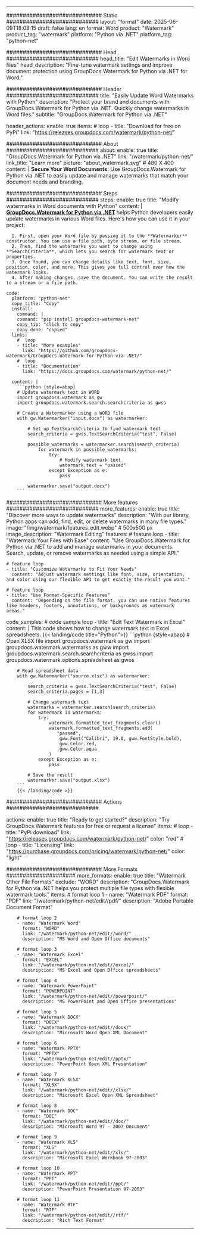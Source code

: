 
---
############################# Static ############################
layout: "format"
date:  2025-06-09T18:08:15
draft: false
lang: en
format: Word
product: "Watermark"
product_tag: "watermark"
platform: "Python via .NET"
platform_tag: "python-net"

############################# Head ############################
head_title: "Edit Watermarks in Word files"
head_description: "Fine-tune watermark settings and improve document protection using GroupDocs.Watermark for Python via .NET for Word."

############################# Header ############################
title: "Easily Update Word Watermarks with Python" 
description: "Protect your brand and documents with GroupDocs.Watermark for Python via .NET. Quickly change watermarks in Word files."
subtitle: "GroupDocs.Watermark for Python via .NET" 

header_actions:
  enable: true
  items:
    #  loop
    - title: "Download for free on PyPi"
      link: "https://releases.groupdocs.com/watermark/python-net/"
      
############################# About ############################
about:
    enable: true
    title: "GroupDocs.Watermark for Python via .NET"
    link: "/watermark/python-net/"
    link_title: "Learn more"
    picture: "about_watermark.svg" # 480 X 400
    content: |
       **Secure Your Word Documents:** Use GroupDocs.Watermark for Python via .NET to easily update and manage watermarks that match your document needs and branding.

############################# Steps ############################
steps:
    enable: true
    title: "Modify watermarks in Word documents with Python"
    content: |
      **[GroupDocs.Watermark for Python via .NET](https://products.groupdocs.com/watermark/python-net/)** helps Python developers easily update watermarks in various Word files. Here's how you can use it in your project:
      
      1. First, open your Word file by passing it to the **Watermarker** constructor. You can use a file path, byte stream, or file stream.
      2. Then, find the watermarks you want to change using **SearchCriteria**, which lets you search for watermark text or properties.
      3. Once found, you can change details like text, font, size, position, color, and more. This gives you full control over how the watermark looks.
      4. After making changes, save the document. You can write the result to a stream or a file path.
   
    code:
      platform: "python-net"
      copy_title: "Copy"
      install:
        command: |
        command: "pip install groupdocs-watermark-net"
        copy_tip: "click to copy"
        copy_done: "copied"
      links:
        #  loop
        - title: "More examples"
          link: "https://github.com/groupdocs-watermark/GroupDocs.Watermark-for-Python-via-.NET/"
        #  loop
        - title: "Documentation"
          link: "https://docs.groupdocs.com/watermark/python-net/"
          
      content: |
        ```python {style=abap}
        # Update watermark text in WORD
        import groupdocs.watermark as gw
        import groupdocs.watermark.search.searchcriteria as gwss

        # Create a Watermarker using a WORD file
        with gw.Watermarker("input.docx") as watermarker:

            # Set up TextSearchCriteria to find watermark text
            search_criteria = gwss.TextSearchCriteria("test", False)

            possible_watermarks = watermarker.search(search_criteria)
                for watermark in possible_watermarks:
                    try:
                        # Modify watermark text
                        watermark.text = "passed"
                    except Exception as e:
                        pass
            
            watermarker.save("output.docx")
        ```            

############################# More features ############################
more_features:
  enable: true
  title: "Discover more ways to update watermarks"
  description: "With our library, Python apps can add, find, edit, or delete watermarks in many file types."
  image: "/img/watermark/features_edit.webp" # 500x500 px
  image_description: "Watermark Editing"
  features:
    # feature loop
    - title: "Watermark Your Files with Ease"
      content: "Use GroupDocs.Watermark for Python via .NET to add and manage watermarks in your documents. Search, update, or remove watermarks as needed using a simple API."

    # feature loop
    - title: "Customize Watermarks to Fit Your Needs"
      content: "Adjust watermark settings like font, size, orientation, and color using our flexible API to get exactly the result you want."

    # feature loop
    - title: "Use Format-Specific Features"
      content: "Depending on the file format, you can use native features like headers, footers, annotations, or backgrounds as watermark areas."
      
  code_samples:
    # code sample loop
    - title: "Edit Text Watermark in Excel"
      content: |
        This code shows how to change watermark text in Excel spreadsheets.
        {{< landing/code title="Python">}}
        ```python {style=abap}
        # Open XLSX file
        import groupdocs.watermark as gw
        import groupdocs.watermark.watermarks as gww
        import groupdocs.watermark.search.searchcriteria as gwss
        import groupdocs.watermark.options.spreadsheet as gwos

        # Read spreadsheet data
        with gw.Watermarker("source.xlsx") as watermarker:

            search_criteria = gwss.TextSearchCriteria("test", False)
            search_criteria.pages = [1,3]

            # Change watermark text
            watermarks = watermarker.search(search_criteria)
            for watermark in watermarks:
                try:
                    watermark.formatted_text_fragments.clear()
                    watermark.formatted_text_fragments.add(
                       "passed", 
                        gww.Font("Calibri", 19.0, gww.FontStyle.bold), 
                        gww.Color.red, 
                        gww.Color.aqua
                    )
                except Exception as e:
                    pass
        
            # Save the result
            watermarker.save("output.xlsx")
        ```
        {{< /landing/code >}}


############################# Actions ############################

actions:
  enable: true
  title: "Ready to get started?"
  description: "Try GroupDocs.Watermark features for free or request a license"
  items:
    #  loop
    - title: "PyPi download"
      link: "https://releases.groupdocs.com/watermark/python-net/"
      color: "red"
        #  loop
    - title: "Licensing"
      link: "https://purchase.groupdocs.com/pricing/watermark/python-net/"
      color: "light"


############################# More Formats #####################
more_formats:
    enable: true
    title: "Watermark Other File Formats"
    exclude: "WORD"
    description: "GroupDocs.Watermark for Python via .NET helps you protect multiple file types with flexible watermark tools."
    items: 
        # format loop 1
        - name: "Watermark PDF"
          format: "PDF"
          link: "/watermark/python-net/edit//pdf/"
          description: "Adobe Portable Document Format"

        # format loop 2
        - name: "Watermark Word"
          format: "WORD"
          link: "/watermark/python-net/edit//word/"
          description: "MS Word and Open Office documents"
          
        # format loop 3
        - name: "Watermark Excel"
          format: "EXCEL"
          link: "/watermark/python-net/edit//excel/"
          description: "MS Excel and Open Office spreadsheets"

        # format loop 4
        - name: "Watermark PowerPoint"
          format: "POWERPOINT"
          link: "/watermark/python-net/edit//powerpoint/"
          description: "MS PowerPoint and Open Office presentations"

        # format loop 5
        - name: "Watermark DOCX"
          format: "DOCX"
          link: "/watermark/python-net/edit//docx/"
          description: "Microsoft Word Open XML Document"
          
        # format loop 6
        - name: "Watermark PPTX"
          format: "PPTX"
          link: "/watermark/python-net/edit//pptx/"
          description: "PowerPoint Open XML Presentation"
          
        # format loop 7
        - name: "Watermark XLSX"
          format: "XLSX"
          link: "/watermark/python-net/edit//xlsx/"
          description: "Microsoft Excel Open XML Spreadsheet"

        # format loop 8
        - name: "Watermark DOC"
          format: "DOC"
          link: "/watermark/python-net/edit//doc/"
          description: "Microsoft Word 97 - 2007 Document"

        # format loop 9
        - name: "Watermark XLS"
          format: "XLS"
          link: "/watermark/python-net/edit//xls/"
          description: "Microsoft Excel Workbook 97-2003"

        # format loop 10
        - name: "Watermark PPT"
          format: "PPT"
          link: "/watermark/python-net/edit//ppt/"
          description: "PowerPoint Presentation 97-2003"

        # format loop 11
        - name: "Watermark RTF"
          format: "RTF"
          link: "/watermark/python-net/edit//rtf/"
          description: "Rich Text Format"

---